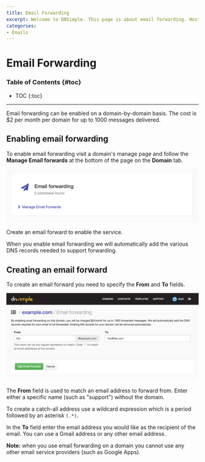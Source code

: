 ```yaml
---
title: Email Forwarding
excerpt: Welcome to DNSimple. This page is about email forwarding. Hosted DNS has never been this easy.
categories:
- Emails
---
```


# Email Forwarding

### Table of Contents {#toc}

* TOC
{:toc}

---

Email forwarding can be enabled on a domain-by-domain basis. The cost is $2 per month per domain for up to 1000 messages delivered.


## Enabling email forwarding

To enable email forwarding visit a domain's manage page and follow the **Manage Email forwards** at the bottom of the page on the **Domain** tab.

![Email forwarding](/files/email-forwarding.png)

Create an email forward to enable the service.

When you enable email forwarding we will automatically add the various DNS records needed to support forwarding.


## Creating an email forward

To create an email forward you need to specify the **From** and **To** fields.

![Email forwarding creation](/files/email-forwarding-setup.png)

The **From** field is used to match an email address to forward from. Enter either a specific name (such as "support") without the domain.

To create a catch-all address use a wildcard expression which is a period followed by an asterisk `(.*)`.

In the **To** field enter the email address you would like as the recipient of the email. You can use a Gmail address or any other email address.

**Note:** when you use email forwarding on a domain you cannot use any other email service providers (such as Google Apps).

